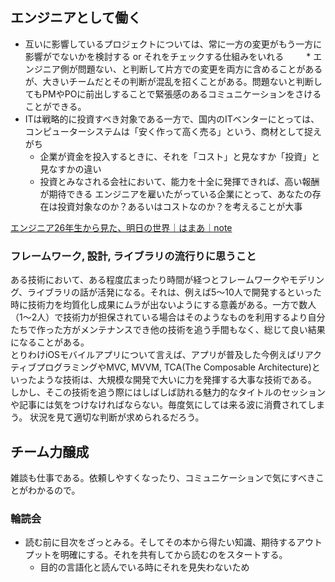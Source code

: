 ## エンジニアとして働く

* 互いに影響しているプロジェクトについては、常に一方の変更がもう一方に影響がでないかを検討する or それをチェックする仕組みをいれる
　　 * エンジニア側が問題ない、と判断して片方での変更を両方に含めることがあるが、大きいチームだとその判断が混乱を招くことがある。問題ないと判断してもPMやPOに前出しすることで緊張感のあるコミュニケーションをさけることができる。
* ITは戦略的に投資すべき対象である一方で、国内のITベンターにとっては、コンピューターシステムは「安く作って高く売る」という、商材として捉えがち
  * 企業が資金を投入するときに、それを「コスト」と見なすか「投資」と見なすかの違い
  * 投資とみなされる会社において、能力を十全に発揮できれば、高い報酬が期待できる
    エンジニアを雇いたがっている企業にとって、あなたの存在は投資対象なのか？あるいはコストなのか？を考えることが大事

[エンジニア26年生から見た、明日の世界｜はまあ｜note](https://note.com/motekawa/n/ne3f74b333241)

### フレームワーク, 設計, ライブラリの流行りに思うこと  

ある技術において、ある程度広まったり時間が経つとフレームワークやモデリング、ライブラリの話が活発になる。それは、例えば5〜10人で開発するといった時に技術力を均質化し成果にムラが出ないようにする意義がある。一方で数人（1〜2人）で技術力が担保されている場合はそのようなものを利用するより自分たちで作った方がメンテナンスでき他の技術を追う手間もなく、総じて良い結果になることがある。  
とりわけiOSモバイルアプリについて言えば、アプリが普及した今例えばリアクティブプログラミングやMVC, MVVM, TCA(The Composable Architecture)といったような技術は、大規模な開発で大いに力を発揮する大事な技術である。  
しかし、そこの技術を追う際にはしばしば訪れる魅力的なタイトルのセッションや記事には気をつけなければならない。毎度気にしては来る波に消費されてしまう。
状況を見て適切な判断が求められるだろう。

## チーム力醸成

雑談も仕事である。依頼しやすくなったり、コミュニケーションで気にすべきことがわかるので。

### 輪読会

* 読む前に目次をざっとみる。そしてその本から得たい知識、期待するアウトプットを明確にする。それを共有してから読むのをスタートする。
  * 目的の言語化と読んでいる時にそれを見失わないため

